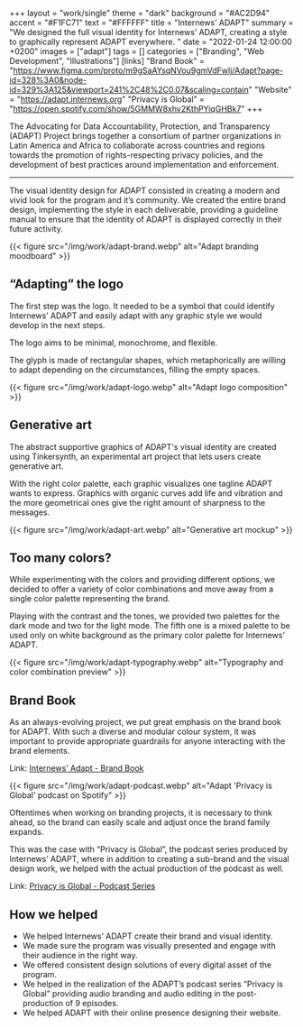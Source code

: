 +++
layout = "work/single"
theme = "dark"
background = "#AC2D94"
accent = "#F1FC71"
text = "#FFFFFF"
title = "Internews’ ADAPT"
summary = "We designed the full visual identity for Internews’ ADAPT, creating a style to graphically represent ADAPT everywhere. "
date = "2022-01-24 12:00:00 +0200"
images = ["adapt"]
tags = []
categories = ["Branding", "Web Development", "Illustrations"]
[links]
    "Brand Book" = "https://www.figma.com/proto/m9gSaAYsqNVou9gmVdFwlj/Adapt?page-id=328%3A0&node-id=329%3A125&viewport=241%2C48%2C0.07&scaling=contain"
    "Website" = "https://adapt.internews.org"
    "Privacy is Global" = "https://open.spotify.com/show/5GMMW8xhv2KthPYiqGHBk7"
+++

The Advocating for Data Accountability, Protection, and Transparency (ADAPT) Project brings together a consortium of partner organizations in Latin America and Africa to collaborate across countries and regions towards the promotion of rights-respecting privacy policies, and the development of best practices around implementation and enforcement.

---

The visual identity design for ADAPT consisted in creating a modern and vivid look for the program and it’s community. We created the entire brand design, implementing the style in each deliverable, providing a guideline manual to ensure that the identity of ADAPT is displayed correctly in their future activity.

{{< figure src="/img/work/adapt-brand.webp" alt="Adapt branding moodboard" >}}

## “Adapting” the logo

The first step was the logo. It needed to be a symbol that could identify Internews’ ADAPT and easily adapt with any graphic style we would develop in the next steps. 

The logo aims to be minimal, monochrome, and flexible. 

The glyph is made of rectangular shapes, which metaphorically are willing to adapt depending on the circumstances, filling the empty spaces.

{{< figure src="/img/work/adapt-logo.webp" alt="Adapt logo composition" >}}

## Generative art

The abstract supportive graphics of ADAPT's visual identity are created using Tinkersynth, an experimental art project that lets users create generative art.

With the right color palette, each graphic visualizes one tagline ADAPT wants to express. Graphics with organic curves add life and vibration and the more geometrical ones give the right amount of sharpness to the messages.

{{< figure src="/img/work/adapt-art.webp" alt="Generative art mockup" >}}

## Too many colors?

While experimenting with the colors and providing different options, we decided to offer a variety of color combinations and move away from a single color palette representing the brand.

Playing with the contrast and the tones, we provided two palettes for the dark mode and two for the light mode. The fifth one is a mixed palette to be used only on white background as the primary color palette for Internews’ ADAPT.

{{< figure src="/img/work/adapt-typography.webp" alt="Typography and color combination preview" >}}

## Brand Book

As an always-evolving project, we put great emphasis on the brand book for ADAPT. With such a diverse and modular colour system, it was important to provide appropriate guardrails for anyone interacting with the brand elements.

Link: [Internews’ Adapt - Brand Book](https://www.figma.com/proto/m9gSaAYsqNVou9gmVdFwlj/Adapt?page-id=328%3A0&node-id=329%3A125&viewport=241%2C48%2C0.07&scaling=contain)

{{< figure src="/img/work/adapt-podcast.webp" alt="Adapt 'Privacy is Global' podcast on Spotify" >}}

Oftentimes when working on branding projects, it is necessary to think ahead, so the brand can easily scale and adjust once the brand family expands.

This was the case with “Privacy is Global”, the podcast series produced by Internews’ ADAPT, where in addition to creating a sub-brand and the visual design work, we helped with the actual production of the podcast as well.

Link: [Privacy is Global - Podcast Series](https://open.spotify.com/show/5GMMW8xhv2KthPYiqGHBk7)

## How we helped

- We helped Internews’ ADAPT create their brand and visual identity.
- We made sure the program was visually presented and engage with their audience in the right way.
- We offered consistent design solutions of every digital asset of the program.
- We helped in the realization of the ADAPT’s podcast series “Privacy is Global” providing audio branding and audio editing in the post-production of 9 episodes.
- We helped ADAPT with their online presence designing their website.
